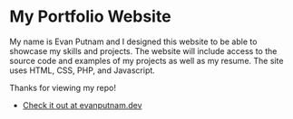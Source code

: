 # My Portfolio Website

My name is Evan Putnam and I designed this website to be able to showcase my skills and projects. The website will include access to the source code and examples of my projects as well as my resume. The site uses HTML, CSS, PHP, and Javascript.

Thanks for viewing my repo!

- [Check it out at evanputnam.dev](https://evanputnam.dev)
